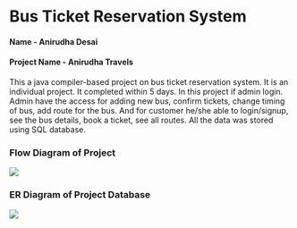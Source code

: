 <h1>Bus Ticket Reservation System</h1>

<h4>Name - Anirudha Desai</h4>
<h4>Project Name - Anirudha Travels</h4>

<p>This a java compiler-based project on bus ticket reservation system. It is an individual project. It completed within 5 days.
In this project if admin login. Admin have the access for adding new bus, confirm tickets, change timing of bus,
add route for the bus. And for customer he/she able to login/signup, see the bus details, book a ticket, see all routes.
All the data was stored using SQL database.</p>

<h3>Flow Diagram of Project</h3>
<img src = https://user-images.githubusercontent.com/107480356/208321176-ed86effe-25ea-4be1-b2c8-408afd273149.jpg />

<h3>ER Diagram of Project Database</h3>

<img src = https://user-images.githubusercontent.com/107480356/208589469-c15b96cd-4d86-406f-a082-02e80fd014e2.jpg />
